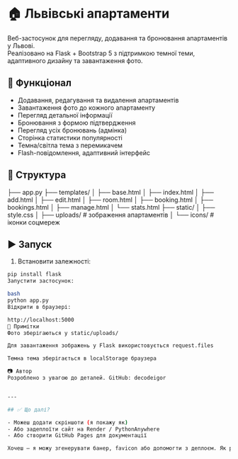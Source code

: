 # 🏠 Львівські апартаменти

Веб-застосунок для перегляду, додавання та бронювання апартаментів у Львові.  
Реалізовано на Flask + Bootstrap 5 з підтримкою темної теми, адаптивного дизайну та завантаження фото.

## 🔧 Функціонал

- Додавання, редагування та видалення апартаментів
- Завантаження фото до кожного апартаменту
- Перегляд детальної інформації
- Бронювання з формою підтвердження
- Перегляд усіх бронювань (адмінка)
- Сторінка статистики популярності
- Темна/світла тема з перемикачем
- Flash-повідомлення, адаптивний інтерфейс

## 📁 Структура

├── app.py ├── templates/ │ ├── base.html │ ├── index.html │ ├── add.html │ ├── edit.html │ ├── room.html │ ├── booking.html │ ├── bookings.html │ ├── manage.html │ └── stats.html ├── static/ │ ├── style.css │ ├── uploads/ # зображення апартаментів │ └── icons/ # іконки соцмереж


## ▶️ Запуск

1. Встановити залежності:

```bash
pip install flask
Запустити застосунок:

bash
python app.py
Відкрити в браузері:

http://localhost:5000
📌 Примітки
Фото зберігаються у static/uploads/

Для завантаження зображень у Flask використовується request.files

Темна тема зберігається в localStorage браузера

📷 Автор
Розроблено з увагою до деталей. GitHub: decodeigor


---

## ✅ Що далі?

- Можеш додати скріншоти (я покажу як)
- Або задеплоїти сайт на Render / PythonAnywhere
- Або створити GitHub Pages для документації

Хочеш — я можу згенерувати банер, favicon або допомогти з деплоєм. Як рухаємось да

